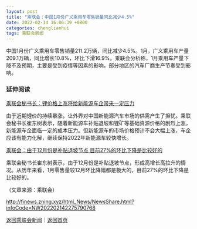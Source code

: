 ```yaml
---
layout: post
title: "乘联会：中国1月份广义乘用车零售销量同比减少4.5%"
date: 2022-02-14 16:06:39 +0800
categories: chenglianhui
tags: 乘联会新闻
---
```

<p><span>中国1月份广义乘用车零售销量211.2万辆，同比减少4.5%。1月，广义乘用车产量209.1万辆，同比增长10.8%，环比下滑16.9%。乘联会分析称，1月乘用车产量下降不及预期，主要是受到疫情等因素的影响，部分地区的汽车厂商生产节奏受到影响。</span></p><h3 class="emh3">延伸阅读</h3><p><a href="https://finance.eastmoney.com/a/202202142275800079.html">乘联会秘书长：锂价格上涨将给新能源车企带来一定压力</a></p><p>由于近期锂价的持续暴涨，让外界对中国新能源汽车市场的供需产生了担忧。乘联会秘书长崔东树表示，随着新能源车补贴退坡和锂矿等基础资源价格的剧烈上涨，新能源车企面临一定的成本压力。但新能源车的市场价格预计不会大幅上涨，车企应该有能力化解，继续保持2022年新能源车较快增长。</p><p><a href="https://finance.eastmoney.com/a/202202142275801032.html">乘联会：由于12月份是补贴退坡节点 目前27%的环比下降是比较好的</a></p><p>乘联会秘书长崔东树表示，由于12月份是补贴退坡节点，形成高增长高拉升的情况。从历年来看，1月零售量较12月环比降幅都是极大的，目前27%的环比下降是比较好的。</p><p class="em_media">（文章来源：乘联会）</p>

<http://finews.zning.xyz/html_News/NewsShare.html?infoCode=NW202202142275790768>

[返回乘联会新闻](//finews.withounder.com/category/chenglianhui.html)｜[返回首页](//finews.withounder.com/)